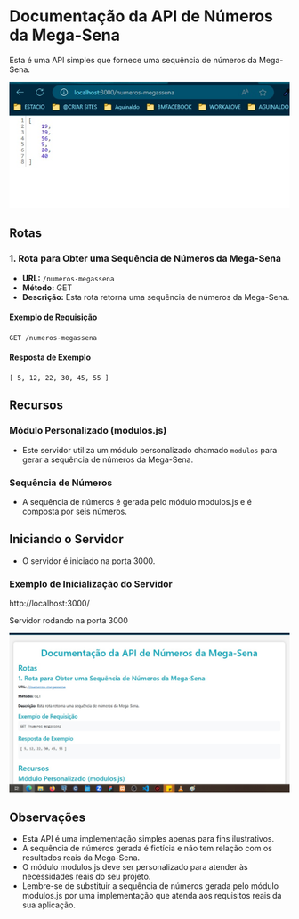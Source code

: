 # Documentação da API de Números da Mega-Sena

Esta é uma API simples que fornece uma sequência de números da Mega-Sena.

![ok](./src/assets/screen2.jpg)

## Rotas

### 1. Rota para Obter uma Sequência de Números da Mega-Sena

- **URL:** `/numeros-megassena`
- **Método:** GET
- **Descrição:** Esta rota retorna uma sequência de números da Mega-Sena.

#### Exemplo de Requisição

`GET /numeros-megassena`

#### Resposta de Exemplo
`
[
    5, 12, 22, 30, 45, 55
]
`

## Recursos
### Módulo Personalizado (modulos.js)
* Este servidor utiliza um módulo personalizado chamado `modulos` para gerar a sequência de números da Mega-Sena.

### Sequência de Números
* A sequência de números é gerada pelo módulo modulos.js e é composta por seis números.

## Iniciando o Servidor
* O servidor é iniciado na porta 3000.

### Exemplo de Inicialização do Servidor
http://localhost:3000/

Servidor rodando na porta 3000

![ok](./src/assets/screen1.jpg)

## Observações
* Esta API é uma implementação simples apenas para fins ilustrativos.
* A sequência de números gerada é fictícia e não tem relação com os resultados reais da Mega-Sena.
* O módulo modulos.js deve ser personalizado para atender às necessidades reais do seu projeto.
* Lembre-se de substituir a sequência de números gerada pelo módulo modulos.js por uma implementação que atenda aos requisitos reais da sua aplicação.
